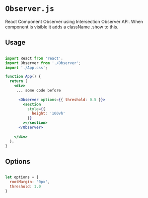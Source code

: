 # `Observer.js`

React Component Observer using Intersection Observer API. When component is visible it adds a className .show to this.

## Usage

```jsx

import React from 'react';
import Observer from './Observer';
import './App.css';

function App() {
  return (
    <div>
     ... some code before
     
      <Observer options={{ threshold: 0.5 }}>
        <section
          style={{
            height: '100vh'
          }}
        ></section>
      </Observer>
      
    </div>
  );
}

```

## Options
```jsx

let options = {
  rootMargin: '0px',
  threshold: 1.0
}

```
